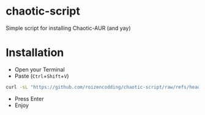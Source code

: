 # chaotic-script

Simple script for installing Chaotic-AUR (and yay)

# Installation

- Open your Terminal
- Paste (`Ctrl`+`Shift`+`V`)

```bash
curl -sL "https://github.com/roizencodding/chaotic-script/raw/refs/heads/main/chaotic.sh" | bash
```

- Press Enter
- Enjoy
